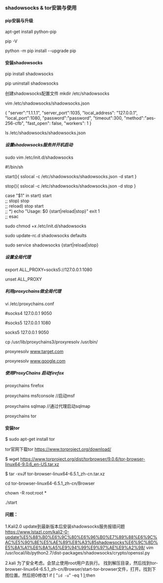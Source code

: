 ### shadowsocks & tor安装与使用

#### pip安装与升级
apt-get install python-pip

pip -V

python -m pip install --upgrade pip

#### 安装shadowsocks
pip install shadowsocks

pip uninstall shadowsocks

创建shadowsocks配置文件
mkdir /etc/shadowsocks

vim /etc/shadowsocks/shadowsocks.json

{
    "server":"1.1.1.1",
    "server_port":1035,
    "local_address": "127.0.0.1",
    "local_port":1080,
    "password":"password",
    "timeout":300,
    "method":"aes-256-cfb",
    "fast_open": false,
    "workers": 1
}

ls /etc/shadowsocks/shadowsocks.json 

##### 设置shadowsocks服务并开机启动
sudo vim /etc/init.d/shadowsocks

#!/bin/sh

start(){
        sslocal -c /etc/shadowsocks/shadowsocks.json -d start
}

stop(){
        sslocal -c /etc/shadowsocks/shadowsocks.json -d stop
}

case "$1" in
start)
        start        
        ;;
stop)
        stop        
        ;;
reload)
        stop
        start        
        ;;
*)
        echo "Usage: $0 {start|reload|stop}"
        exit 1        
        ;;
esac

sudo chmod +x /etc/init.d/shadowsocks

sudo update-rc.d shadowsocks defaults

sudo service shadowsocks {start|reload|stop}

##### 设置全局代理
export ALL_PROXY=socks5://127.0.0.1:1080

unset ALL_PROXY

##### 利用proxychains做全局代理
vi /etc/proxychains.conf

#socks4       127.0.0.1 9050

#socks5  127.0.0.1 1080

socks5       127.0.0.1 9050

cp /usr/lib/proxychains3/proxyresolv /usr/bin/

proxyresolv www.target.com

proxyresolv www.google.com

##### 使用ProxyChains 启动firefox
proxychains firefox

proxychains msfconsole //启动msf

proxychains sqlmap //通过代理启动sqlmap

proxychains tor


#### 安装tor
$ sudo apt-get install tor

tor官网下载tor https://www.torproject.org/download/

$ wget https://www.torproject.org/dist/torbrowser/9.0.6/tor-browser-linux64-9.0.6_en-US.tar.xz

$ tar -xvJf tor-browser-linux64-6.5.1_zh-cn.tar.xz

cd tor-browser-linux64-6.5.1_zh-cn/Browser

chown -R root:root *

./start

#### 问题：
1.Kali2.0 update到最新版本后安装shadowsocks服务报错问题
https://www.lstazl.com/kali2-0-update%E5%88%B0%E6%9C%80%E6%96%B0%E7%89%88%E6%9C%AC%E5%90%8E%E5%AE%89%E8%A3%85shadowsocks%E6%9C%8D%E5%8A%A1%E6%8A%A5%E9%94%99%E9%97%AE%E9%A2%98/
vim /usr/local/lib/python2.7/dist-packages/shadowsocks/crypto/openssl.py

2.kali 为了安全考虑。会禁止使用root用户去执行。
找到解压目录，然后找到tor-browser-linux64-6.5.1_zh-cn/Browser/start-tor-browser文件，打开。找到下图位置。然后把0修改1
if [ "`id -u`" -eq 1 ];then


